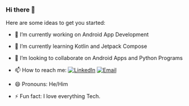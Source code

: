### Hi there 👋



Here are some ideas to get you started:

- 🔭 I’m currently working on Android App Development
- 🌱 I’m currently learning Kotlin and Jetpack Compose
- 👯 I’m looking to collaborate on Android Apps and Python Programs
- 📫 How to reach me: [![LinkedIn](https://img.shields.io/badge/LinkedIn-KrishnaSharmaK?logo=LinkedIn)](https://www.linkedin.com/in/krishna-sharma-k)
 [![Email](https://img.shields.io/badge/Gmail-KrishnaSharmaK?logo=Gmail)](mailto:krishnasharma.k2023@vitstudent.ac.in)

- 😄 Pronouns: He/Him
- ⚡ Fun fact: I love everything Tech.